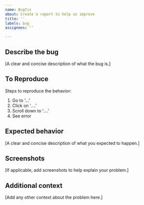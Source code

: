 ```yaml
---
name: Bugfix
about: Create a report to help us improve
title: ''
labels: bug
assignees: ''

---
```


## Describe the bug
[A clear and concise description of what the bug is.]

## To Reproduce
Steps to reproduce the behavior:
1. Go to '...'
2. Click on '....'
3. Scroll down to '....'
4. See error

## Expected behavior
[A clear and concise description of what you expected to happen.]

## Screenshots
[If applicable, add screenshots to help explain your problem.]

## Additional context
[Add any other context about the problem here.]
